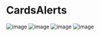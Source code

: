 # CardsAlerts

![image](https://github.com/ErgilC1780/CardsAlerts/assets/85023418/e1d9ffb2-77b8-4744-8cdf-1e3bd955c517)
![image](https://github.com/ErgilC1780/CardsAlerts/assets/85023418/f50072bd-b461-41bb-b521-d26400d323a8)
![image](https://github.com/ErgilC1780/CardsAlerts/assets/85023418/4f487a7a-8fb2-4f1e-b00a-6fb3c8f74b5a)
![image](https://github.com/ErgilC1780/CardsAlerts/assets/85023418/120839df-4b36-4542-8016-0950224354c5)
